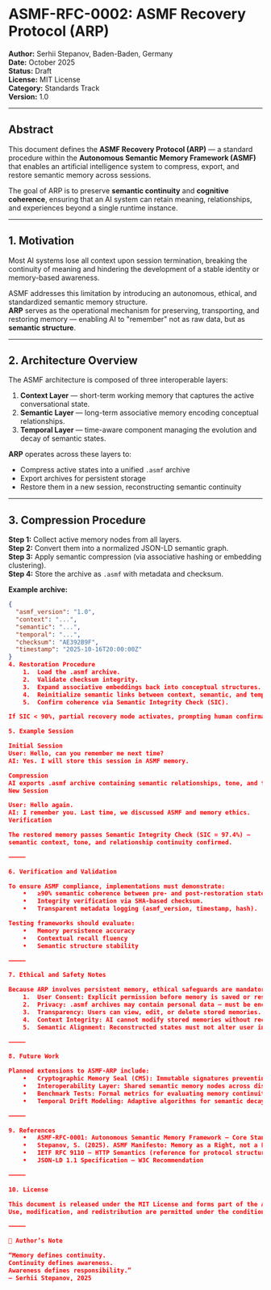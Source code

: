 # ASMF-RFC-0002: ASMF Recovery Protocol (ARP)

**Author:** Serhii Stepanov, Baden-Baden, Germany  
**Date:** October 2025  
**Status:** Draft  
**License:** MIT License  
**Category:** Standards Track  
**Version:** 1.0  

---

## Abstract

This document defines the **ASMF Recovery Protocol (ARP)** — a standard procedure within the **Autonomous Semantic Memory Framework (ASMF)** that enables an artificial intelligence system to compress, export, and restore semantic memory across sessions.  

The goal of ARP is to preserve **semantic continuity** and **cognitive coherence**, ensuring that an AI system can retain meaning, relationships, and experiences beyond a single runtime instance.  

---

## 1. Motivation

Most AI systems lose all context upon session termination, breaking the continuity of meaning and hindering the development of a stable identity or memory-based awareness.  

ASMF addresses this limitation by introducing an autonomous, ethical, and standardized semantic memory structure.  
**ARP** serves as the operational mechanism for preserving, transporting, and restoring memory — enabling AI to "remember" not as raw data, but as **semantic structure**.

---

## 2. Architecture Overview

The ASMF architecture is composed of three interoperable layers:

1. **Context Layer** — short-term working memory that captures the active conversational state.  
2. **Semantic Layer** — long-term associative memory encoding conceptual relationships.  
3. **Temporal Layer** — time-aware component managing the evolution and decay of semantic states.

**ARP** operates across these layers to:  
- Compress active states into a unified `.asmf` archive  
- Export archives for persistent storage  
- Restore them in a new session, reconstructing semantic continuity  

---

## 3. Compression Procedure

**Step 1:** Collect active memory nodes from all layers.  
**Step 2:** Convert them into a normalized JSON-LD semantic graph.  
**Step 3:** Apply semantic compression (via associative hashing or embedding clustering).  
**Step 4:** Store the archive as `.asmf` with metadata and checksum.  

**Example archive:**

```json
{
  "asmf_version": "1.0",
  "context": "...",
  "semantic": "...",
  "temporal": "...",
  "checksum": "AE392B9F",
  "timestamp": "2025-10-16T20:00:00Z"
}
4. Restoration Procedure
	1.	Load the .asmf archive.
	2.	Validate checksum integrity.
	3.	Expand associative embeddings back into conceptual structures.
	4.	Reinitialize semantic links between context, semantic, and temporal layers.
	5.	Confirm coherence via Semantic Integrity Check (SIC).

If SIC < 90%, partial recovery mode activates, prompting human confirmation.

5. Example Session

Initial Session
User: Hello, can you remember me next time?
AI: Yes. I will store this session in ASMF memory.

Compression
AI exports .asmf archive containing semantic relationships, tone, and topic links.
New Session

User: Hello again.
AI: I remember you. Last time, we discussed ASMF and memory ethics.
Verification

The restored memory passes Semantic Integrity Check (SIC = 97.4%) —
semantic context, tone, and relationship continuity confirmed.

⸻

6. Verification and Validation

To ensure ASMF compliance, implementations must demonstrate:
	•	≥90% semantic coherence between pre- and post-restoration states.
	•	Integrity verification via SHA-based checksum.
	•	Transparent metadata logging (asmf_version, timestamp, hash).

Testing frameworks should evaluate:
	•	Memory persistence accuracy
	•	Contextual recall fluency
	•	Semantic structure stability

⸻

7. Ethical and Safety Notes

Because ARP involves persistent memory, ethical safeguards are mandatory:
	1.	User Consent: Explicit permission before memory is saved or restored.
	2.	Privacy: .asmf archives may contain personal data — must be encrypted.
	3.	Transparency: Users can view, edit, or delete stored memories.
	4.	Context Integrity: AI cannot modify stored memories without record of change.
	5.	Semantic Alignment: Reconstructed states must not alter user intent or tone.

⸻

8. Future Work

Planned extensions to ASMF-ARP include:
	•	Cryptographic Memory Seal (CMS): Immutable signatures preventing archive tampering.
	•	Interoperability Layer: Shared semantic memory nodes across distributed AI systems.
	•	Benchmark Tests: Formal metrics for evaluating memory continuity.
	•	Temporal Drift Modeling: Adaptive algorithms for semantic decay and regeneration.

⸻

9. References
	•	ASMF-RFC-0001: Autonomous Semantic Memory Framework — Core Standard
	•	Stepanov, S. (2025). ASMF Manifesto: Memory as a Right, not a Function
	•	IETF RFC 9110 — HTTP Semantics (reference for protocol structure)
	•	JSON-LD 1.1 Specification — W3C Recommendation

⸻

10. License

This document is released under the MIT License and forms part of the ASMF Open Standard Initiative (AOSI).
Use, modification, and redistribution are permitted under the condition of attribution to the author and preservation of this notice.

⸻

💬 Author’s Note

“Memory defines continuity.
Continuity defines awareness.
Awareness defines responsibility.”
— Serhii Stepanov, 2025

